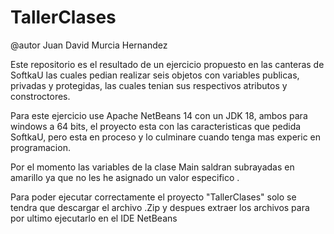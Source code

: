 # TallerClases

@autor Juan David Murcia Hernandez

Este repositorio es el resultado de un ejercicio propuesto en las canteras de SoftkaU las cuales pedian realizar seis objetos con variables publicas, privadas
y protegidas, las cuales tenian sus respectivos atributos y constroctores.

Para este ejercicio use Apache NetBeans  14 con un JDK 18, ambos para windows a 64 bits, el proyecto esta con las caracteristicas que pedida SoftkaU, pero
esta en proceso y lo culminare cuando tenga mas experic en programacion.

Por el momento las variables de  la clase Main saldran subrayadas en amarillo ya que no les he asignado un valor especifico .

Para poder ejecutar correctamente el proyecto "TallerClases" solo se tendra que descargar el archivo .Zip  y despues extraer los archivos para por ultimo ejecutarlo 
en el IDE NetBeans

      
